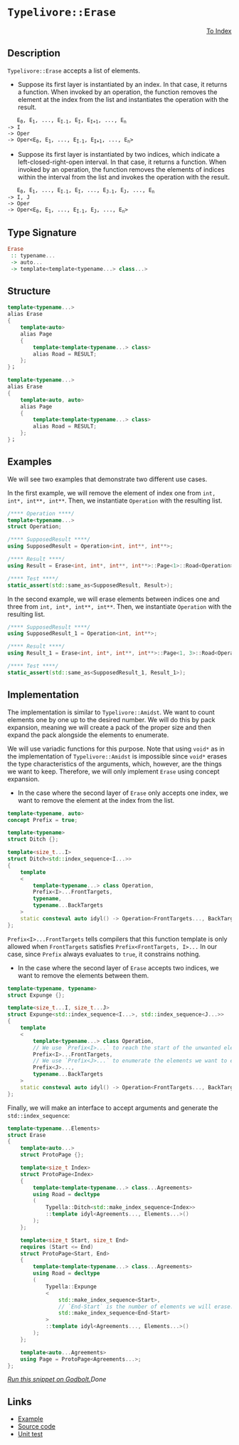 <!-- Copyright 2024 Feng Mofan
SPDX-License-Identifier: Apache-2.0 -->

# `Typelivore::Erase`

<p style='text-align: right;'><a href="../../../facilities/metafunctions.md#typelivore-erase">To Index</a></p>

## Description

`Typelivore::Erase` accepts a list of elements.

- Suppose its first layer is instantiated by an index.
In that case, it returns a function.
When invoked by an operation, the function removes the element at the index from the list and instantiates the operation with the result.

<pre><code>   E<sub>0</sub>, E<sub>1</sub>, ..., E<sub>I-1</sub>, E<sub>I</sub>, E<sub>I+1</sub>, ..., E<sub>n</sub>
-> I
-> Oper
-> Oper&lt;E<sub>0</sub>, E<sub>1</sub>, ..., E<sub>I-1</sub>, E<sub>I+1</sub>, ..., E<sub>n</sub>&gt;</code></pre>

- Suppose its first layer is instantiated by two indices, which indicate a left-closed-right-open interval.
In that case, it returns a function.
When invoked by an operation, the function removes the elements of indices within the interval from the list and invokes the operation with the result.

<pre><code>   E<sub>0</sub>, E<sub>1</sub>, ..., E<sub>I-1</sub>, E<sub>I</sub>, ..., E<sub>J-1</sub>, E<sub>J</sub>, ..., E<sub>n</sub>
-> I, J
-> Oper
-> Oper&lt;E<sub>0</sub>, E<sub>1</sub>, ..., E<sub>I-1</sub>, E<sub>J</sub>, ..., E<sub>n</sub>&gt;</code></pre>

## Type Signature

```Haskell
Erase
 :: typename...
 -> auto...
 -> template<template<typename...> class...>
```

## Structure

```C++
template<typename...>
alias Erase
{
    template<auto>
    alias Page
    {
        template<template<typename...> class>
        alias Road = RESULT;
    };
}；
```

```C++
template<typename...>
alias Erase
{
    template<auto, auto>
    alias Page
    {
        template<template<typename...> class>
        alias Road = RESULT;
    };
}；
```

## Examples

We will see two examples that demonstrate two different use cases.

In the first example, we will remove the element of index one from `int, int*, int**, int**`.
Then, we instantiate `Operation` with the resulting list.

```C++
/**** Operation ****/
template<typename...>
struct Operation;

/**** SupposedResult ****/
using SupposedResult = Operation<int, int**, int**>;

/**** Result ****/
using Result = Erase<int, int*, int**, int**>::Page<1>::Road<Operation>;

/**** Test ****/
static_assert(std::same_as<SupposedResult, Result>);
```

In the second example, we will erase elements between indices one and three from `int, int*, int**, int**`. Then, we instantiate `Operation` with the resulting list.

```C++
/**** SupposedResult ****/
using SupposedResult_1 = Operation<int, int**>;

/**** Result ****/
using Result_1 = Erase<int, int*, int**, int**>::Page<1, 3>::Road<Operation>;

/**** Test ****/
static_assert(std::same_as<SupposedResult_1, Result_1>);
```

## Implementation

The implementation is similar to `Typelivore::Amidst`.
We want to count elements one by one up to the desired number.
We will do this by pack expansion, meaning we will create a pack of the proper size and then expand the pack alongside the elements to enumerate.

We will use variadic functions for this purpose.
Note that using `void*` as in the implementation of `Typelivore::Amidst` is impossible since `void*` erases the type characteristics of the arguments, which, however, are the things we want to keep.
Therefore, we will only implement `Erase` using concept expansion.

- In the case where the second layer of `Erase` only accepts one index, we want to remove the element at the index from the list.

```C++
template<typename, auto>
concept Prefix = true;

template<typename>
struct Ditch {};

template<size_t...I>
struct Ditch<std::index_sequence<I...>>
{
    template
    <
        template<typename...> class Operation,
        Prefix<I>...FrontTargets,
        typename,
        typename...BackTargets
    >
    static consteval auto idyl() -> Operation<FrontTargets..., BackTargets...>;
};
```

`Prefix<I>...FrontTargets` tells compilers that this function template is only allowed when `FrontTargets` satisfies `Prefix<FrontTargets, I>...`
In our case, since `Prefix` always evaluates to `true`, it constrains nothing.

- In the case where the second layer of `Erase` accepts two indices, we want to remove the elements between them.

```C++
template<typename, typename>
struct Expunge {};

template<size_t...I, size_t...J>
struct Expunge<std::index_sequence<I...>, std::index_sequence<J...>>
{
    template
    <
        template<typename...> class Operation,
        // We use `Prefix<I>...` to reach the start of the unwanted elements.
        Prefix<I>...FrontTargets,
        // We use `Prefix<J>...` to enumerate the elements we want to erase.
        Prefix<J>...,
        typename...BackTargets
    >
    static consteval auto idyl() -> Operation<FrontTargets..., BackTargets...>;
};
```

Finally, we will make an interface to accept arguments and generate the `std::index_sequence`:

```C++
template<typename...Elements>
struct Erase
{
    template<auto...>
    struct ProtoPage {};

    template<size_t Index>
    struct ProtoPage<Index>
    {
        template<template<typename...> class...Agreements>
        using Road = decltype
        (
            Typella::Ditch<std::make_index_sequence<Index>>
            ::template idyl<Agreements..., Elements...>()
        );
    };

    template<size_t Start, size_t End>
    requires (Start <= End)
    struct ProtoPage<Start, End>
    {
        template<template<typename...> class...Agreements>
        using Road = decltype
        (
            Typella::Expunge
            <
                std::make_index_sequence<Start>,
                // `End-Start` is the number of elements we will erase.
                std::make_index_sequence<End-Start>
            >
            ::template idyl<Agreements..., Elements...>()
        );
    };

    template<auto...Agreements>
    using Page = ProtoPage<Agreements...>;
};
```

[*Run this snippet on Godbolt.*](https://godbolt.org/#z:OYLghAFBqd5QCxAYwPYBMCmBRdBLAF1QCcAaPECAMzwBtMA7AQwFtMQByARg9KtQYEAysib0QXACx8BBAKoBnTAAUAHpwAMvAFYTStJg1DIApACYAQuYukl9ZATwDKjdAGFUtAK4sGIAKwA7KSuADJ4DJgAcj4ARpjEEmZcpAAOqAqETgwe3r4BwemZjgLhkTEs8YlcybaY9iUMQgRMxAS5Pn5BdQ3Zza0EZdFxCUkpCi1tHfndEwNDFVVjAJS2qF7EyOwcAPQAVAeHR8cnezsmGgCC%2B4cA1AAimKmujMh4mAq3R%2BdXN6f/xx%2BlwuwLMAGYIshvFhbiYwW4vI5aIQAJ5w7Ag8wQhhQrwwuFuZATdBYKjozG/I63ZTETA0VRfQ5AgiYFipAwsgkEFHPZhsUi3JiI1Dkq5oHFPAjU2n02Fg%2B63AjELyYOFWK4gv4A7UHIFa24ASTZ9DYgiYjUZus1OptZwp1yp90IyAQlrtVxZxvNqvh3N5rB9GKuE2VDgeztdJkCVkC9zV9s97O9BMyAC9MAB9AgAOlzBtFlxDXjDToILpTBHQIBAESwqgzSgAjiqJQSDbns%2BSwUHgdGQbcB4rWUnOVdB3K3P3x4PExyfW4/YwAx30bcoUwFJ8APLPYjm7KkKfT6V0vCqNvojsAMWIsgAKq1gJgCApD2Pj4qeUv%2BUfp4u%2BZgHYWEwyAANYPsQT4vr%2BBbjnMjjIGuAgTJgABuYiCsKtx4OgKK0BAyy3AAtKuO4JPuAgEje96Ps%2BCgdgKwFgRBUH0bmXbqr2cZgpx1p3NgqipF4RiYG6zLDnOXJfgBAr/gGBZFmGAlCSJsJ9rG8Yah6EnJvCaaZjmeYCvpWYdgAUgpSrFlKynCU%2BFZVjWDB1g2mDNq887tux3bGZW1a1pg9ZNi2WwEmZK7dgWUaceOs7Ju%2BA4Er%2BsU6ZyvrScu3nYGuBibrcZF7o0b6XB%2Btw7DstwAOqiV4SiwgAbBoNKnue8L5t2K6NYqqC3LSIGugQCCiXMbS3KgVCKkNtzCQA7oYLLoLc9SsowL6dgl07NfSF4dbm1GCCxdHFaV5VVTVdUmI1W1nmFl7sV1RBLQwPjkSyk2ictpovrcM2iXNgjdUte5KOtJUftdrVuBZu3ZsdH5yWwQEgeBtHQRtsGDvBeCIeKKHobQmGPTheEEcRpG7hRDBUbeB2o2xsO3ExKOQXREUYjxmIaRzWkOvxwOid8IJxWlC4ZYjubYCaq0KJZoY2fznMxTOqXzkKRBs7%2BilSjSqBEMoTBPmpMbcbxG3C/OJlSgazmBRjA5a9KuuoPr9ltTbrU9uO0XJcrXoi%2BbUn%2BuLnbdjlG705cwC0itggy5FG3jrVETALcABKqBMItcIKlgUKLj7A4QAX06luWel%2BSALBMKBmYBUFbkhZ57tdp7pWDtW5vYbhtAEpH0dffTAqSzHa1ZQRxfLJpYOJVzpvT0OfsW3g6ZZrc/RtMZy8Gbc2DOXbvUN3gtKfBA69Skl8o785k8bQ7Ot6wb85n0Pe/x/P3sJ77I7zgH6VB4BWUw6bg7H3TAI846t2PEnIwacM5Z0vrnWg%2BdP6F2LuOWyIk0GDiSigtuxJqxVxrhmOurl3KtnhGfdEcM27TlOpdDQu90BEUoV1PAnxBqiWepUBIY0JqfWlj9P6dACbkRBlg48%2BDK7V1ru7UhjcCSMOYZMAg%2B9SqqI/B3FWXc8K9yjmAgeDEd5S1jmzceuDJ7c3frPe0KVF4EjVqgEBejwH72gSnF2ols6Owfq7NwoDwEa0sVGE29otS2hOHqKkV4j4TB3qoVg7IBZMj4uE04QJMTgkhNCTx8JxRbFSNBN%2BKS9j5QphaQW2k7F/2/AAkOPYHYFUplPYpa8vCpCKJgdAqcPheCQWJEEbjWntIyJ07pChenn0vo0xoBIIgEAFHMg4CzBAHA4qEqkYyJn9KuIMzZfSvHYAVvCOZyyCB7FOUs7CKy9jomrB4gkXBbkgHTpnAk0zshrJ5vqO8HwpQVMLC0BCGZw4JAIBASRCgAzArjm4IQbSOldJ6UggUeyVHdgsXPMJqT/n6iEJgcUi0BIJPoNs3m2KInrLuHC4ZShEXjL6f8wZ1KEWoozFwOUCp3mUWOYIC5NzIpBMpHcVFpLdlIoIGyjlO8jluBOVcs5fK%2BVPPufCFItwwRPJeegN5ZSPkCsxVSH5sT/lY2QNCpQbRwUV0hWwaFBJmUjLpRMtlKLxVsvRBijgqxaCcH8LwPwHAtCkFQJwSclhrC3AUOsTYnjwQ8FIAQTQXrVigQCJIbMGgAAcZgzAAE5c1cH8FmzNXBAiBGkD6jgkheAsAkBoDQpAA1BpDRwXgCgQANsTYGr1pA4CwBgIgEA6wCBCXmRQCAaA2R0ASFEAMnBVCZvqkReqkhbjAGQIhKQ2YzC8E6YQEgOE9D8EECIMQ7ApAyEEIoFQ6hu2kF0CkGae5UicB4N631/qk3Bs4FuREo7eG3AXUulda6N23C3WYW4EAPBTvoMQWEcbli8C7VoVYEAkCTtSNOsg47MPYZAMAKQZg%2BB0BZMQdtEBYhftiBEVoKJX28Bo8wYgKItyxG0Pirt8bJ1fS3AwWg9G71YFiF4YAbgxC0HbdwXgWAq5GHEEJo%2BnG8CoQ%2BF%2BwK%2BLETbHjXM%2BoX7kSxD3CxjwWAv1KjwLW6TpBVPEFiCMx4cngDIiMEm1YVADDAAUAANXeDNMiAb43HuEKIcQF6gvXrUF%2Bh9%2BhDDGGsNYfQeBYjtsgKsVABTshSaIsSbOphw2WDMM2mzxAcJqdSz0ZTzgICuGmH4FIYQIjDG4dUNIGQsgCFq3oIo7WGALBGC1uwlWmjKM6%2BMZaDg%2BjKL681vQI12ieE6LNqbjXFijC4KsKNGwtgSHfRwP1jav0tsA4u5dq712bvTZBiAuB93waxOt5DrnVhDUzqMAipBU2SDBNmXNYJy0aEkGYSQjUND%2BHqrm/QnBq2kFrWCLg2Z6pcHqpm3NJb6r%2BEkIW379UDt3pbW2jtCbXO9oHehodf7ETkEoHhuDs62CcFaCwVCgQiJMDDjArgubszw6DXuogJWqwpCC6e0L0hwtKEi3e3QxGn1MBfdJ3b%2B2m28Bbb%2BkdiIANAdO%2BzlOnPucZqgzBrDcGENgjMEhon3a0MYdQLBhIVOJ22%2BN6MdcRhOdcAbTQJBCQKNUbvUxujDHSAB5Y2xjjDgg88dWnxgTX7hOifE7QSTQfZOxYU0G/AtIJuqak7z1QmmWRB905WoNBmjMohM9sIN5nLPxps3ZpQDm0/J2J%2B5g23nfP%2BaD8LkL56xeyAi7eoN0uYsuby1YSwiXkvwDSxl5CnBsuVly/FgrRWEgC7K%2B9wbE2qs1YW/kerzlptLBSN1xoo3WvFGyMftbFWd/DYGBf7fjQz434GyN/fdXbDLfKP1nbawttz1FdP08dOBjtgNV1XddcucecoMbt%2BdTcHtLdUNntMBXtEh3tK1odYcucAdAh/Bc0y0wRAdgdMdcdm1OACdO1ic%2B1B1h1R0HcacZ050OBGcQMWAFBUJEJUI9c5wJhd18B%2BdD0hdZARc%2B9L15AJch8dAQAwRSBZd5c31Ic9sQCKCOA1d/1xpAN2DODuDeDvRYloMndsNTcwQLcUMe0ycmCcNqdjC4MQAuD2kMweDc0Mw%2BCJVVAV0SNvdyNKA/cg0Q9BN41Aiw9ONI9bdeN%2BNBMM9MARMxMJMpN41U95Mq8ZMlNs81M70NNkAtMi9BA9M70y86NK8zMSta9eB697NWRm8XMrc%2BAPMO9MA/NeRu9RDe8JB%2B8r0pCotZDR84t8sbADMUt3t0tGgpMdh8Fx9rBCsVditSthiNtxtGgXBnIL8Gtf8ZtT82tz9P8uttjr8Vs/8xtegBAz4n8ljJt5hDjNjv9H9djxgf8msT8Nto1tt1tlCldDswDPDV0OCuDbgXDsx3C4DBCSBEDzCntSAXssAMDdtsCQA81swwQwR/Ai1Md61kTAhkdyCVdKDbBCcLDlgU0QBJB/AftS1Ah61M1JAC0uBs0zAcdK0wRVDcTW1kDk1lCd0cTv02TCTVgbNMhnBJAgA)$Done$

## Links

- [Example](../../../code/facilities/metafunctions/typelivore/erase/implementation.hpp)
- [Source code](../../../../conceptrodon/descend/typelivore/erase.hpp)
- [Unit test](../../../../tests/unit/metafunctions/typelivore/erase.test.hpp)
